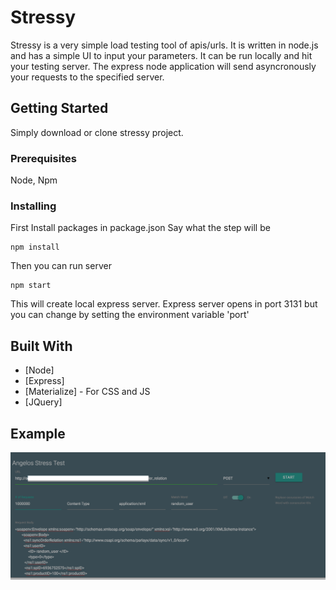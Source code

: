 # Stressy

Stressy is a very simple load testing tool of apis/urls. It is written in node.js and has a simple UI to input your parameters.
It can be run locally and hit your testing server. The express node application will send asyncronously your requests to the specified server.


## Getting Started

Simply download or clone stressy project.

### Prerequisites

Node, Npm

### Installing

First Install packages in package.json
Say what the step will be

```
npm install
```
Then you can run server 
```
npm start
```
This will create local express server.
Express server opens in port 3131 but you can change by setting the environment variable 'port'

## Built With

* [Node]
* [Express]
* [Materialize] - For CSS and JS
* [JQuery]

## Example

![Sample Screenshot](screenshot.png)
